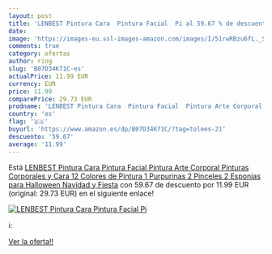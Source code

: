 ```yaml
---
layout: post
title: 'LENBEST Pintura Cara  Pintura Facial  Pi al 59.67 % de descuento'
date: 
image: 'https://images-eu.ssl-images-amazon.com/images/I/51rwRBzu6fL._SL200_.jpg'
comments: true
category: ofertas
author: ring
slug: 'B07D34K71C-es'
actualPrice: 11.99 EUR
currency: EUR
price: 11.99
comparePrice: 29.73 EUR
prodname: 'LENBEST Pintura Cara  Pintura Facial  Pintura Arte Corporal  Pinturas Corporales y Cara 12 Colores de Pintura  1 Purpurinas  2 Pinceles  2 Esponjas para Halloween Navidad y Fiesta'
country: 'es'
flag: '🇪🇸'
buyurl: 'https://www.amazon.es/dp/B07D34K71C/?tag=tolees-21'
descuento: '59.67'
average: '11.99'
---
```


Está [LENBEST Pintura Cara  Pintura Facial  Pintura Arte Corporal  Pinturas Corporales y Cara 12 Colores de Pintura  1 Purpurinas  2 Pinceles  2 Esponjas para Halloween Navidad y Fiesta](https://www.amazon.es/dp/B07D34K71C/?tag=tolees-21) con 59.67 de descuento por 11.99 EUR (original: 29.73 EUR) en el siguiente enlace!

[![LENBEST Pintura Cara  Pintura Facial  Pi](https://images-eu.ssl-images-amazon.com/images/I/51rwRBzu6fL._SL200_.jpg)](https://www.amazon.es/dp/B07D34K71C/?tag=tolees-21)

ℹ️:


[Ver la oferta!!](https://www.amazon.es/dp/B07D34K71C/?tag=tolees-21)
